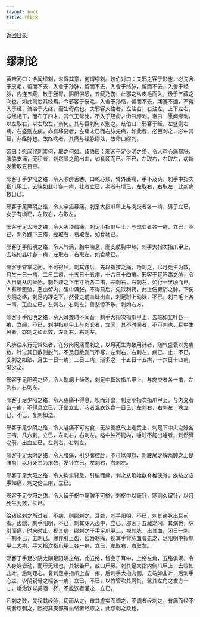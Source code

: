 ```yaml
---
layout: book
title: 缪刺论
---
```


[返回目录](./)

# 缪刺论

黄帝问曰：余闻缪刺，未得其意，何谓缪刺。歧伯对曰：夫邪之客于形也，必先舍于皮毛，留而不去，入舍于孙脉，留而不去，入舍于络脉，留而不去，入舍于经脉，内连五藏，散于肠胃，阴阳俱感，五藏乃伤，此邪之从皮毛而入，极于五藏之次也，如此则治其经焉。今邪客于皮毛，入舍于孙络，留而不去，闭塞不通，不得入于经，流溢于大络，而生奇病也。夫邪客大络者，左注右，右注左，上下左右，与经相干，而布于四末，其气无常处，不入于经俞，命曰缪刺。帝曰：愿闻缪刺，以左取右，以右取左，柰何。其与巨刺何以别之。歧伯曰：邪客于经，左盛则右病，右盛则左病，亦有移易者，左痛未已而右脉先病，如此者，必巨刺之，必中其经，非络脉也。故络病者，其痛与经脉缪处，故命曰缪刺。

帝曰：愿闻缪刺柰何，取之何如。歧伯曰：邪客于足少阴之络，令人卒心痛暴胀，胸脇支满，无积者，刺然骨之前出血，如食顷而已。不已，左取右，右取左，病新发者取五日已。

邪客于手少阳之络，令人喉痹舌卷，口乾心烦，臂外廉痛，手不及头，刺手中指次指爪甲上，去端如韭叶各一痏，壮者立已，老者有顷已，左取右，右取左，此新病数日已。

邪客于足厥阴之络，令人卒疝暴痛，刺足大指爪甲上与肉交者各一痏，男子立已，女子有顷已，左取右，右取左。

邪客于足太阳之络，令人头项肩痛，刺足小指爪甲上，与肉交者各一痏，立已，不已，刺外踝下三痏，左取右，右取左，如食顷已。

邪客于手阳明之络，令人气满，胸中喘息，而支胠胸中热，刺手大指次指爪甲上，去端如韭叶各一痏，左取右，右取左，如食顷已。

邪客于臂掌之闲，不可得屈，刺其踝后，先以指按之痛，乃刺之，以月死生为数，月生一日一痏，二日二痏，十五日十五痏，十六日十四痏。邪客于足阳蹻之脉，令人目痛从内眦始，刺外踝之下半寸所各二痏，左刺右，右刺左，如行十里顷而已。人有所堕坠，恶血留内，腹中满胀，不得前后，先饮利药，此上伤厥阴之脉，下伤少阴之络，刺足内踝之下，然骨之前血脉出血，刺足跗上动脉，不已，刺三毛上各一痏，见血立已，左刺右，右刺左。善悲惊不乐，刺如右方。

邪客于手阳明之络，令人耳聋时不闻音，刺手大指次指爪甲上，去端如韭叶各一痏，立闻，不已，刺中指爪甲上与肉交者，立闻，其不时闻者，不可刺也。耳中生风者，亦刺之如此数，左刺右，右刺左。

凡痹往来行无常处者，在分肉闲痛而刺之，以月死生为数用针者，随气盛衰以为痏数，针过其日数则脱气，不及日数则气不写，左刺右，右刺左，病已，止，不已，复刺之如法，月生一日一痏，二日二痏，渐多之，十五日十五痏，十六日十四痏，渐少之。

邪客于足阳明之经，令人鼽衂上齿寒，刺足中指次指爪甲上，与肉交者各一痏，左刺右，右刺左。

邪客于足少阳之络，令人脇痛不得息，咳而汗出，刺足小指次指爪甲上，与肉交者各一痏，不得息立已，汗出立止，咳者温衣饮食一日已，左刺右，右刺左，病立已，不已，复刺如法。

邪客于足少阴之络，令人嗌痛不可内食，无故善怒气上走贲上，刺足下中央之脉各三痏，凡六刺，立已，左刺右，右刺左。嗌中肿不能内，唾时不能出唾者，刺然骨之前，出血立已，左刺右，右刺左。

邪客于足太阴之络，令人腰痛，引少腹控䏚，不可以仰息，刺腰尻之解两胂之上是腰俞，以月死生为痏数，发针立已，左刺右，右刺左。

邪客于足太阳之络，令人拘挛背急，引脇而痛，刺之从项始数脊椎侠脊，疾按之应手如痛，刺之傍三痏，立已。

邪客于足少阳之络，令人留于枢中痛髀不可举，刺枢中以毫针，寒则久留针，以月死生为数，立已。

治诸经刺之所过者，不病，则缪刺之。耳聋，刺手阳明，不已，刺其通脉出耳前者。齿龋，刺手阳明，不已，刺其脉入齿中，立已。邪客于五藏之闲，其病也，脉引而痛，时来时止，视其病，缪刺之于手足爪甲上，视其脉，出其血，闲日一刺，一刺不已，五刺已。缪传引上齿，齿唇寒痛，视其手背脉血者去之，足阳明中指爪甲上大痏，手大指次指爪甲上各一痏，立已，左取右，右取左。

邪客于手足少阴太阴足阳明之络，此五络，皆会于耳中，上络左角，五络俱竭，令人身脉皆动，而形无知也，其状若尸，或曰尸厥。刺其足大指内侧爪甲上，去端如韭叶，后刺足心，复刺足中指爪上各一痏，后刺手大指内侧，去端如韭叶，后刺手心主，少阴锐骨之端各一痏，立已，不已，以竹管吹其两其，鬄其左角之发方一寸，燔治饮以美酒一杯，不能饮者灌之，立已。

凡刺之数，先视其经脉，切而从之，审其虚实而调之，不调者经刺之，有痛而经不病者缪刺之，因视其皮部有血络者尽取之，此缪刺之数也。

